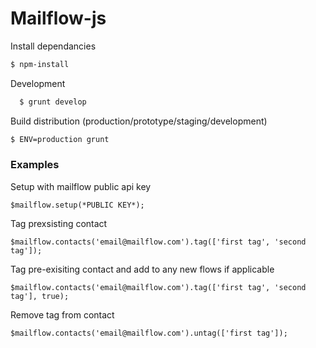 # Mailflow-js
Install dependancies
```sh
$ npm-install
```

Development
```sh
  $ grunt develop
```

Build distribution (production/prototype/staging/development)
```sh
$ ENV=production grunt
```

### Examples
Setup with mailflow public api key
```
$mailflow.setup(*PUBLIC KEY*);
```

Tag prexsisting contact
```
$mailflow.contacts('email@mailflow.com').tag(['first tag', 'second tag']);
```

Tag pre-exisiting contact and add to any new flows if applicable
```
$mailflow.contacts('email@mailflow.com').tag(['first tag', 'second tag'], true);
```

Remove tag from contact
```
$mailflow.contacts('email@mailflow.com').untag(['first tag']);
```
